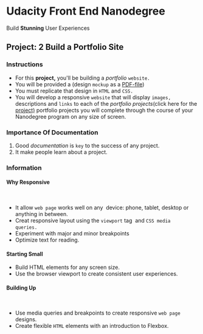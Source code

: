 # Udacity Front End Nanodegree

Build **Stunning** User Experiences

## Project: 2 Build a Portfolio Site

### Instructions

* For this **project,** you'll be building a _portfolio_ `website.` 
* You will be provided a (design `mockup` as a [PDF-file](https://drive.google.com/file/d/1fKuG36GFVI3N4hKsCDzO_R6UbGRYks0H/view?usp=drivesdk))
* You must replicate that design in `HTML` and `CSS.` 
* You will develop a responsive `website` that will display  `images,` descriptions and `links` to each of the _portfolio projects_(click here for the [project)](https://samansome.github.io/My-portfolio-website/) portfolio projects you will complete through the course of your Nanodegree program on any size of screen.

### Importance Of Documentation

1. Good _documentation_ is `key` to the success of any project.
2. It make people learn about a project.

### Information 

#### Why Responsive
  
* It allow `web page` works well on any  device: phone, tablet, desktop or anything in between.  
* Creat responsive layout using the `viewport` tag  and `CSS media queries.`   
* Experiment with major and minor breakpoints  
* Optimize text for reading.
    
#### Starting Small

* Build HTML elements for any screen size.  
* Use the browser viewport to create consistent user experiences.
  
#### Building Up
  
* Use media queries and breakpoints to create responsive `web page` designs.  
* Create flexible `HTML` elements with an introduction to Flexbox.
